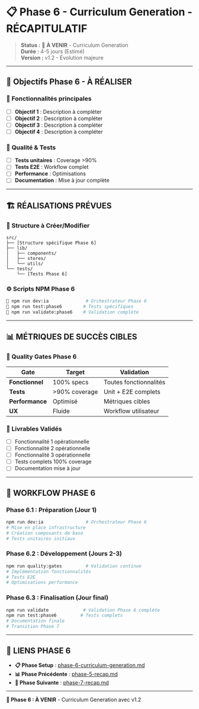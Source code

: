 # 📋 Phase 6 - Curriculum Generation - RÉCAPITULATIF

> **Status :** 🔄 **À VENIR** - Curriculum Generation  
> **Durée :** 4-5 jours (Estimé)  
> **Version :** v1.2 - Évolution majeure  

---

## 🎯 **Objectifs Phase 6 - À RÉALISER**

### 🎯 **Fonctionnalités principales**
- [ ] **Objectif 1** : Description à compléter
- [ ] **Objectif 2** : Description à compléter
- [ ] **Objectif 3** : Description à compléter
- [ ] **Objectif 4** : Description à compléter

### 🎯 **Qualité & Tests**
- [ ] **Tests unitaires** : Coverage >90%
- [ ] **Tests E2E** : Workflow complet
- [ ] **Performance** : Optimisations
- [ ] **Documentation** : Mise à jour complète

---

## 🏗️ **RÉALISATIONS PRÉVUES**

### **📁 Structure à Créer/Modifier**
```
src/
├── [Structure spécifique Phase 6]
├── lib/
│   ├── components/
│   ├── stores/
│   └── utils/
└── tests/
    └── [Tests Phase 6]
```

### **⚙️ Scripts NPM Phase 6**
```bash
🎯 npm run dev:ia              # Orchestrateur Phase 6
🎯 npm run test:phase6        # Tests spécifiques
🎯 npm run validate:phase6    # Validation complète
```

---

## 📊 **MÉTRIQUES DE SUCCÈS CIBLES**

### **🎯 Quality Gates Phase 6**
| Gate | Target | Validation |
|------|--------|------------|
| **Fonctionnel** | 100% specs | Toutes fonctionnalités |
| **Tests** | >90% coverage | Unit + E2E complets |
| **Performance** | Optimisé | Métriques cibles |
| **UX** | Fluide | Workflow utilisateur |

### **🎯 Livrables Validés**
- [ ] Fonctionnalité 1 opérationnelle
- [ ] Fonctionnalité 2 opérationnelle  
- [ ] Fonctionnalité 3 opérationnelle
- [ ] Tests complets 100% coverage
- [ ] Documentation mise à jour

---

## 🔄 **WORKFLOW PHASE 6**

### **Phase 6.1 : Préparation (Jour 1)**
```bash
npm run dev:ia                # Orchestrateur Phase 6
# Mise en place infrastructure
# Création composants de base
# Tests unitaires initiaux
```

### **Phase 6.2 : Développement (Jours 2-3)**
```bash
npm run quality:gates         # Validation continue
# Implémentation fonctionnalités
# Tests E2E
# Optimisations performance
```

### **Phase 6.3 : Finalisation (Jour final)**
```bash
npm run validate             # Validation Phase 6 complète
npm run test:phase6         # Tests complets
# Documentation finale
# Transition Phase 7
```

---

## 🔗 **LIENS PHASE 6**

- **📋 Phase Setup** : [phase-6-curriculum-generation.md](./phase-6-curriculum-generation.md)
- **📊 Phase Précédente** : [phase-5-recap.md](./phase-5-recap.md)
- **🔄 Phase Suivante** : [phase-7-recap.md](./phase-7-recap.md)

---

**🎯 Phase 6 : À VENIR** - Curriculum Generation avec v1.2